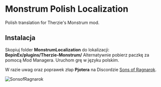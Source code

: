 # Monstrum Polish Localization
Polish translation for Therzie's Monstrum mod.

## Instalacja

Skopiuj folder **MonstrumLocalization** do lokalizacji: **BepinEx/plugins/Therzie-Monstrum/**
Alternatywnie pobierz paczkę za pomocą Mod Managera.
Uruchom grę w języku polskim.


W razie uwag oraz poprawek złap **Pjotera** na Discordzie [Sons of Ragnarok](https://discord.gg/bhzxCZVezB).

![SonsofRagnarok](https://i.imgur.com/G6SKC1W.png)